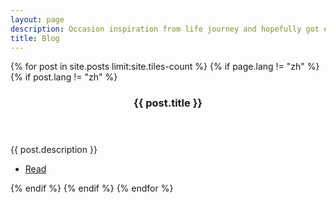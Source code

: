 ```yaml
---
layout: page
description: Occasion inspiration from life journey and hopefully got engaged
title: Blog
---
```


<!-- Main -->
<div id="main">

<section id="two" class="spotlights">
	{% for post in site.posts limit:site.tiles-count %}
        {% if page.lang != "zh" %}
            {% if post.lang != "zh" %}
                <section>
            		<a href="{{ site.baseurl }}{{ post.url }}" class="image">
            			<img src="{{ site.baseurl }}{{ post.image }}" alt="" data-position="center center" />
            		</a>
            		<div class="content">
            			<div class="inner">
            				<header class="major">
            					<h3>{{ post.title }}</h3>
            				</header>
            				<p>{{ post.description }}</p>
            				<ul class="actions">
            					<li><a href="{{ site.baseurl }}{{ post.url }}" class="button">Read</a></li>
            				</ul>
            			</div>
            		</div>
            	</section>
            {% endif %}
        {% endif %}
	{% endfor %}
</section>

</div>
